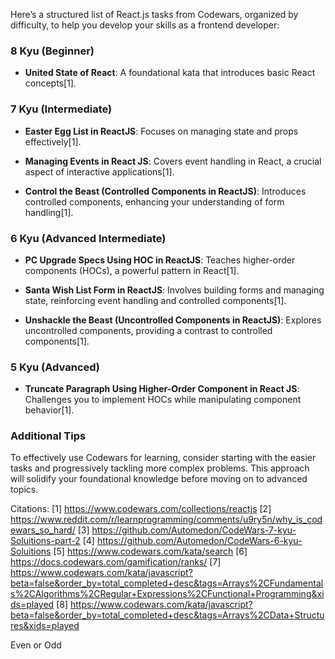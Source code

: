 Here’s a structured list of React.js tasks from Codewars, organized by difficulty, to help you develop your skills as a frontend developer:

### 8 Kyu (Beginner)
- **United State of React**: A foundational kata that introduces basic React concepts[1].

### 7 Kyu (Intermediate)
- **Easter Egg List in ReactJS**: Focuses on managing state and props effectively[1].
  
- **Managing Events in React JS**: Covers event handling in React, a crucial aspect of interactive applications[1].

- **Control the Beast (Controlled Components in ReactJS)**: Introduces controlled components, enhancing your understanding of form handling[1].

### 6 Kyu (Advanced Intermediate)
- **PC Upgrade Specs Using HOC in ReactJS**: Teaches higher-order components (HOCs), a powerful pattern in React[1].

- **Santa Wish List Form in ReactJS**: Involves building forms and managing state, reinforcing event handling and controlled components[1].

- **Unshackle the Beast (Uncontrolled Components in ReactJS)**: Explores uncontrolled components, providing a contrast to controlled components[1].

### 5 Kyu (Advanced)
- **Truncate Paragraph Using Higher-Order Component in React JS**: Challenges you to implement HOCs while manipulating component behavior[1].

### Additional Tips
To effectively use Codewars for learning, consider starting with the easier tasks and progressively tackling more complex problems. This approach will solidify your foundational knowledge before moving on to advanced topics.

Citations:
[1] https://www.codewars.com/collections/reactjs
[2] https://www.reddit.com/r/learnprogramming/comments/u9ry5n/why_is_codewars_so_hard/
[3] https://github.com/Automedon/CodeWars-7-kyu-Soluitions-part-2
[4] https://github.com/Automedon/CodeWars-6-kyu-Soluitions
[5] https://www.codewars.com/kata/search
[6] https://docs.codewars.com/gamification/ranks/
[7] https://www.codewars.com/kata/javascript?beta=false&order_by=total_completed+desc&tags=Arrays%2CFundamentals%2CAlgorithms%2CRegular+Expressions%2CFunctional+Programming&xids=played
[8] https://www.codewars.com/kata/javascript?beta=false&order_by=total_completed+desc&tags=Arrays%2CData+Structures&xids=played

Even or Odd